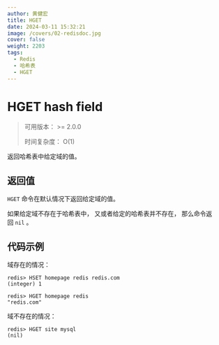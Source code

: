 ```yaml
---
author: 黄健宏
title: HGET
date: 2024-03-11 15:32:21
image: /covers/02-redisdoc.jpg
cover: false
weight: 2203
tags:
  - Redis
  - 哈希表
  - HGET
---
```


# HGET hash field

> 可用版本： >= 2.0.0
> 
> 时间复杂度： O(1)

返回哈希表中给定域的值。

## 返回值

`HGET` 命令在默认情况下返回给定域的值。

如果给定域不存在于哈希表中， 又或者给定的哈希表并不存在， 那么命令返回 `nil` 。

## 代码示例

域存在的情况：

```shell
redis> HSET homepage redis redis.com
(integer) 1

redis> HGET homepage redis
"redis.com"
```

域不存在的情况：

```shell
redis> HGET site mysql
(nil)
```